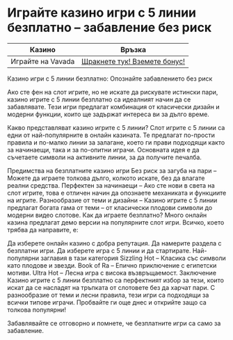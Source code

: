 # Играйте казино игри с 5 линии безплатно – забавление без риск
| Казино                   | Връзка                                                                                         |
|--------------------------|------------------------------------------------------------------------------------------------|
| Играйте на Vavada        | [Щракнете тук! Вземете бонус!](https://partnervavadarv.com/?promo=664c53c2-c126-47df-a9b6-e93726155fae&target=register) |

Казино игри с 5 линии безплатно: Опознайте забавлението без риск

Ако сте фен на слот игрите, но не искате да рискувате истински пари, казино игрите с 5 линии безплатно са идеалният начин да се забавлявате. Тези игри предлагат комбинация от класически дизайн и модерни функции, които ще задържат интереса ви за дълго време.

Какво представляват казино игрите с 5 линии?
Слот игрите с 5 линии са едни от най-популярните в онлайн казината. Те предлагат по-прости правила и по-малко линии за залагане, което ги прави подходящи както за начинаещи, така и за по-опитни играчи. Основната идея е да съчетаете символи на активните линии, за да получите печалба.

Предимства на безплатните казино игри
Без риск за загуба на пари – Можете да играете толкова дълго, колкото искате, без да влагате реални средства.
Перфектен за начинаещи – Ако сте нови в света на слот игрите, това е отличен начин да опознаете механиката и функциите на игрите.
Разнообразие от теми и дизайни – Казино игрите с 5 линии предлагат богата гама от теми – от класически плодови символи до модерни видео слотове.
Как да играете безплатно?
Много онлайн казина предлагат демо версии на популярните слот игри. Всичко, което трябва да направите, е:

Да изберете онлайн казино с добра репутация.
Да намерите раздела с безплатни игри.
Да изберете игра с 5 линии и да стартирате.
Най-популярни заглавия в тази категория
Sizzling Hot – Класика със символи като плодове и звезди.
Book of Ra – Епично приключение с египетски мотиви.
Ultra Hot – Лесна игра с висока възвръщаемост.
Заключение
Казино игрите с 5 линии безплатно са перфектният избор за тези, които искат да се насладят на тръпката от слотовете без да харчат пари. С разнообразие от теми и лесни правила, тези игри са подходящи за всички типове играчи. Пробвайте ги още днес и открийте защо са толкова популярни!

Забавлявайте се отговорно и помнете, че безплатните игри са само за забавление.
